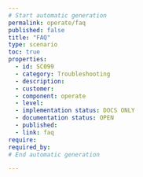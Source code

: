 ```yaml
---
# Start automatic generation
permalink: operate/faq
published: false
title: "FAQ"
type: scenario
toc: true
properties:
  - id: SC099
  - category: Troubleshooting
  - description:
  - customer:
  - component: operate
  - level:
  - implementation status: DOCS ONLY
  - documentation status: OPEN
  - published:
  - link: faq
require:
required_by:
# End automatic generation

---
```

